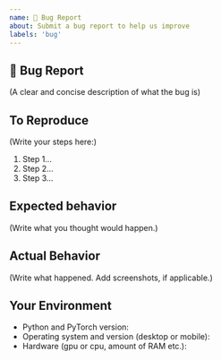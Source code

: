 ```yaml
---
name: 🐛 Bug Report
about: Submit a bug report to help us improve
labels: 'bug'
---
```


## 🐛 Bug Report

(A clear and concise description of what the bug is)

## To Reproduce

(Write your steps here:)

1. Step 1...
1. Step 2...
1. Step 3...

## Expected behavior

(Write what you thought would happen.)

## Actual Behavior

(Write what happened. Add screenshots, if applicable.)

## Your Environment

<!-- Include as many relevant details about the environment you experienced the bug in -->

- Python and PyTorch version:
- Operating system and version (desktop or mobile):
- Hardware (gpu or cpu, amount of RAM etc.):

